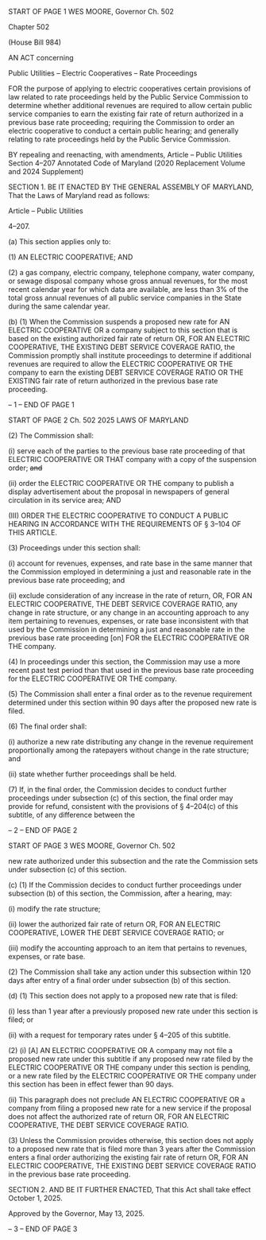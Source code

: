 START OF PAGE 1
WES MOORE, Governor Ch. 502

Chapter 502

(House Bill 984)

AN ACT concerning

Public Utilities – Electric Cooperatives – Rate Proceedings

FOR the purpose of applying to electric cooperatives certain provisions of law related to
rate proceedings held by the Public Service Commission to determine whether
additional revenues are required to allow certain public service companies to earn
the existing fair rate of return authorized in a previous base rate proceeding;
requiring the Commission to order an electric cooperative to conduct a certain public
hearing; and generally relating to rate proceedings held by the Public Service
Commission.

BY repealing and reenacting, with amendments,
Article – Public Utilities
Section 4–207
Annotated Code of Maryland
(2020 Replacement Volume and 2024 Supplement)

SECTION 1. BE IT ENACTED BY THE GENERAL ASSEMBLY OF MARYLAND,
That the Laws of Maryland read as follows:

Article – Public Utilities

4–207.

(a) This section applies only to:

(1) AN ELECTRIC COOPERATIVE; AND

(2) a gas company, electric company, telephone company, water company,
or sewage disposal company whose gross annual revenues, for the most recent calendar
year for which data are available, are less than 3% of the total gross annual revenues of all
public service companies in the State during the same calendar year.

(b) (1) When the Commission suspends a proposed new rate for AN ELECTRIC
COOPERATIVE OR a company subject to this section that is based on the existing
authorized fair rate of return OR, FOR AN ELECTRIC COOPERATIVE, THE EXISTING
DEBT SERVICE COVERAGE RATIO, the Commission promptly shall institute proceedings
to determine if additional revenues are required to allow the ELECTRIC COOPERATIVE
OR THE company to earn the existing DEBT SERVICE COVERAGE RATIO OR THE
EXISTING fair rate of return authorized in the previous base rate proceeding.

– 1 –
END OF PAGE 1

START OF PAGE 2
Ch. 502 2025 LAWS OF MARYLAND

(2) The Commission shall:

(i) serve each of the parties to the previous base rate proceeding of
that ELECTRIC COOPERATIVE OR THAT company with a copy of the suspension order;
~~and~~

(ii) order the ELECTRIC COOPERATIVE OR THE company to
publish a display advertisement about the proposal in newspapers of general circulation in
its service area; AND

(III) ORDER THE ELECTRIC COOPERATIVE TO CONDUCT A
PUBLIC HEARING IN ACCORDANCE WITH THE REQUIREMENTS OF § 3–104 OF THIS
ARTICLE.

(3) Proceedings under this section shall:

(i) account for revenues, expenses, and rate base in the same
manner that the Commission employed in determining a just and reasonable rate in the
previous base rate proceeding; and

(ii) exclude consideration of any increase in the rate of return, OR,
FOR AN ELECTRIC COOPERATIVE, THE DEBT SERVICE COVERAGE RATIO, any change
in rate structure, or any change in an accounting approach to any item pertaining to
revenues, expenses, or rate base inconsistent with that used by the Commission in
determining a just and reasonable rate in the previous base rate proceeding [on] FOR the
ELECTRIC COOPERATIVE OR THE company.

(4) In proceedings under this section, the Commission may use a more
recent past test period than that used in the previous base rate proceeding for the
ELECTRIC COOPERATIVE OR THE company.

(5) The Commission shall enter a final order as to the revenue requirement
determined under this section within 90 days after the proposed new rate is filed.

(6) The final order shall:

(i) authorize a new rate distributing any change in the revenue
requirement proportionally among the ratepayers without change in the rate structure;
and

(ii) state whether further proceedings shall be held.

(7) If, in the final order, the Commission decides to conduct further
proceedings under subsection (c) of this section, the final order may provide for refund,
consistent with the provisions of § 4–204(c) of this subtitle, of any difference between the

– 2 –
END OF PAGE 2

START OF PAGE 3
WES MOORE, Governor Ch. 502

new rate authorized under this subsection and the rate the Commission sets under
subsection (c) of this section.

(c) (1) If the Commission decides to conduct further proceedings under
subsection (b) of this section, the Commission, after a hearing, may:

(i) modify the rate structure;

(ii) lower the authorized fair rate of return OR, FOR AN ELECTRIC
COOPERATIVE, LOWER THE DEBT SERVICE COVERAGE RATIO; or

(iii) modify the accounting approach to an item that pertains to
revenues, expenses, or rate base.

(2) The Commission shall take any action under this subsection within 120
days after entry of a final order under subsection (b) of this section.

(d) (1) This section does not apply to a proposed new rate that is filed:

(i) less than 1 year after a previously proposed new rate under this
section is filed; or

(ii) with a request for temporary rates under § 4–205 of this subtitle.

(2) (i) [A] AN ELECTRIC COOPERATIVE OR A company may not file a
proposed new rate under this subtitle if any proposed new rate filed by the ELECTRIC
COOPERATIVE OR THE company under this section is pending, or a new rate filed by the
ELECTRIC COOPERATIVE OR THE company under this section has been in effect fewer
than 90 days.

(ii) This paragraph does not preclude AN ELECTRIC COOPERATIVE
OR a company from filing a proposed new rate for a new service if the proposal does not
affect the authorized rate of return OR, FOR AN ELECTRIC COOPERATIVE, THE DEBT
SERVICE COVERAGE RATIO.

(3) Unless the Commission provides otherwise, this section does not apply
to a proposed new rate that is filed more than 3 years after the Commission enters a final
order authorizing the existing fair rate of return OR, FOR AN ELECTRIC COOPERATIVE,
THE EXISTING DEBT SERVICE COVERAGE RATIO in the previous base rate proceeding.

SECTION 2. AND BE IT FURTHER ENACTED, That this Act shall take effect
October 1, 2025.

Approved by the Governor, May 13, 2025.

– 3 –
END OF PAGE 3